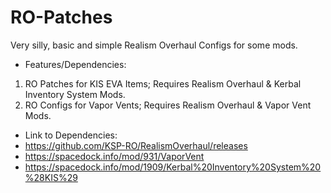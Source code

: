 # RO-Patches
Very silly, basic and simple Realism Overhaul Configs for some mods.
- Features/Dependencies:
1. RO Patches for KIS EVA Items; Requires Realism Overhaul & Kerbal Inventory System Mods.
2. RO Configs for Vapor Vents; Requires Realism Overhaul & Vapor Vent Mods.
- Link to Dependencies:
- https://github.com/KSP-RO/RealismOverhaul/releases
- https://spacedock.info/mod/931/VaporVent
- https://spacedock.info/mod/1909/Kerbal%20Inventory%20System%20%28KIS%29
